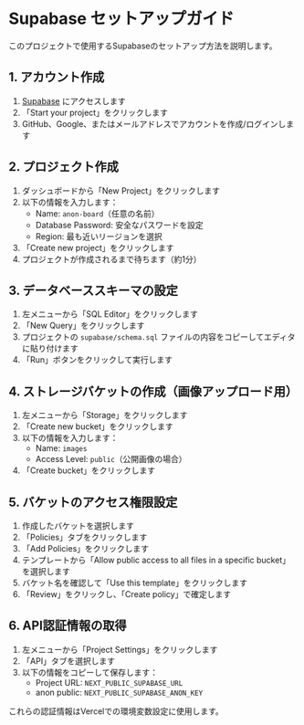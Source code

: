 # Supabase セットアップガイド

このプロジェクトで使用するSupabaseのセットアップ方法を説明します。

## 1. アカウント作成

1. [Supabase](https://supabase.com/) にアクセスします
2. 「Start your project」をクリックします
3. GitHub、Google、またはメールアドレスでアカウントを作成/ログインします

## 2. プロジェクト作成

1. ダッシュボードから「New Project」をクリックします
2. 以下の情報を入力します：
   - Name: `anon-board`（任意の名前）
   - Database Password: 安全なパスワードを設定
   - Region: 最も近いリージョンを選択
3. 「Create new project」をクリックします
4. プロジェクトが作成されるまで待ちます（約1分）

## 3. データベーススキーマの設定

1. 左メニューから「SQL Editor」をクリックします
2. 「New Query」をクリックします
3. プロジェクトの `supabase/schema.sql` ファイルの内容をコピーしてエディタに貼り付けます
4. 「Run」ボタンをクリックして実行します

## 4. ストレージバケットの作成（画像アップロード用）

1. 左メニューから「Storage」をクリックします
2. 「Create new bucket」をクリックします
3. 以下の情報を入力します：
   - Name: `images`
   - Access Level: `public`（公開画像の場合）
4. 「Create bucket」をクリックします

## 5. バケットのアクセス権限設定

1. 作成したバケットを選択します
2. 「Policies」タブをクリックします
3. 「Add Policies」をクリックします
4. テンプレートから「Allow public access to all files in a specific bucket」を選択します
5. バケット名を確認して「Use this template」をクリックします
6. 「Review」をクリックし、「Create policy」で確定します

## 6. API認証情報の取得

1. 左メニューから「Project Settings」をクリックします
2. 「API」タブを選択します
3. 以下の情報をコピーして保存します：
   - Project URL: `NEXT_PUBLIC_SUPABASE_URL`
   - anon public: `NEXT_PUBLIC_SUPABASE_ANON_KEY`

これらの認証情報はVercelでの環境変数設定に使用します。 